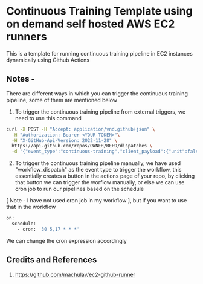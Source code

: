 # Continuous Training Template using on demand self hosted AWS EC2 runners

This is a template for running continuous training pipeline in EC2 instances dynamically using Github Actions

## Notes -
There are different ways in which you can trigger the continuous training pipeline, some of them are mentioned below

1. To trigger the continuous training pipeline from external triggers, we need to use this command

```bash
curl -X POST -H "Accept: application/vnd.github+json" \
  -H "Authorization: Bearer <YOUR-TOKEN>"\
  -H "X-GitHub-Api-Version: 2022-11-28" \
  https://api.github.com/repos/OWNER/REPO/dispatches \
  -d '{"event_type":"continuous-training","client_payload":{"unit":false,"integration":true}}'
```
2. To trigger the continuous training pipeline manually, we have used "workflow_dispatch" as the event type to trigger the workflow, this essentially creates a button in the actions page of your repo, by clicking that button we can trigger the worflow manually, or else we can use cron job to run our pipelines based on the schedule 

[ Note - I have not used cron job in my workflow ], but if you want to use that in the workflow 

```bash
on:
  schedule:
    - cron: '30 5,17 * * *'
```
We can change the cron expression accordingly

## Credits and References 
1. https://github.com/machulav/ec2-github-runner